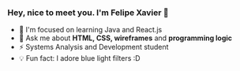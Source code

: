 ### Hey, nice to meet you. I'm Felipe Xavier 👋


- 🌱 I'm focused on learning Java and React.js
- 💬 Ask me about <b>HTML, CSS, wireframes</b> and <b>programming logic</b>
- ⚡ Systems Analysis and Development student
- 💡 Fun fact: I adore blue light filters :D
